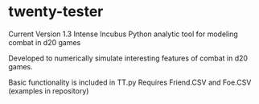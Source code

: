 # twenty-tester
Current Version 1.3 Intense Incubus
Python analytic tool for modeling combat in d20 games

Developed to numerically simulate interesting features of combat in d20 games.

Basic functionality is included in TT.py
Requires Friend.CSV and Foe.CSV (examples in repository)
